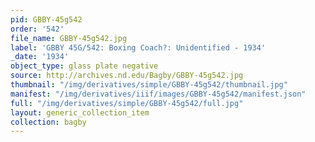 ```yaml
---
pid: GBBY-45g542
order: '542'
file_name: GBBY-45g542.jpg
label: 'GBBY 45G/542: Boxing Coach?: Unidentified - 1934'
_date: '1934'
object_type: glass plate negative
source: http://archives.nd.edu/Bagby/GBBY-45g542.jpg
thumbnail: "/img/derivatives/simple/GBBY-45g542/thumbnail.jpg"
manifest: "/img/derivatives/iiif/images/GBBY-45g542/manifest.json"
full: "/img/derivatives/simple/GBBY-45g542/full.jpg"
layout: generic_collection_item
collection: bagby
---
```


